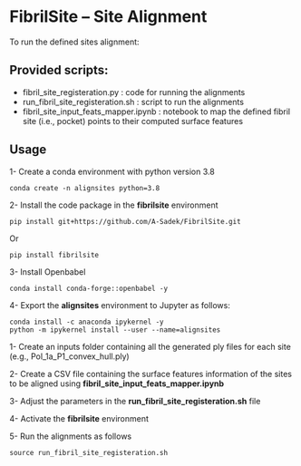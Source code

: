 # FibrilSite  – Site Alignment

To run the defined sites alignment:

## Provided scripts:
 - fibril_site_registeration.py     : code for running the alignments
 - run_fibril_site_registeration.sh : script to run the alignments
 - fibril_site_input_feats_mapper.ipynb : notebook to map the defined fibril site (i.e., pocket) points to their computed surface features

## Usage
1- Create a conda environment with python version 3.8
    
    conda create -n alignsites python=3.8

2- Install the code package in the **fibrilsite** environment 

    pip install git+https://github.com/A-Sadek/FibrilSite.git

Or

    pip install fibrilsite

3- Install Openbabel

    conda install conda-forge::openbabel -y
    
4- Export the **alignsites** environment to Jupyter as follows:

    conda install -c anaconda ipykernel -y
    python -m ipykernel install --user --name=alignsites
 











1- Create an inputs folder containing all the generated ply files for each site (e.g., Pol_1a_P1_convex_hull.ply)

2- Create a CSV file containing the surface features information of the sites to be aligned using **fibril_site_input_feats_mapper.ipynb**

3- Adjust the parameters in the **run_fibril_site_registeration.sh** file

4- Activate the **fibrilsite** environment

5- Run the alignments as follows 
    
    source run_fibril_site_registeration.sh

